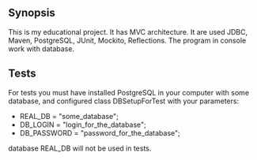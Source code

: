 ## Synopsis
This is my educational project. It has MVC architecture. It are used JDBC, Maven, PostgreSQL, JUnit, Mockito, Reflections. The program in console work with database.

## Tests
For tests you must have installed PostgreSQL in your computer with some database,
and configured class DBSetupForTest with your parameters:
- REAL_DB = "some_database";
- DB_LOGIN = "login_for_the_database";
- DB_PASSWORD = "password_for_the_database";

database REAL_DB will not be used in tests.